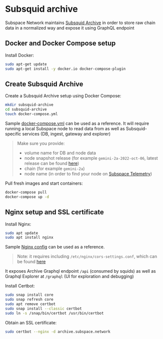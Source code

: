 # Subsquid archive

Subspace Network maintains [Subsquid Archive](https://docs.subsquid.io/archives/) in order to store raw chain data in a normalized way and expose it using GraphQL endpoint

## Docker and Docker Compose setup
Install Docker:

```bash
sudo apt-get update
sudo apt-get install -y docker.io docker-compose-plugin
```

## Create Subsquid Archive
Create a Subsquid Archive setup using Docker Compose:
```bash
mkdir subsquid-archive
cd subsquid-archive
touch docker-compose.yml
```

Sample [docker-compose.yml](docker-compose.yml) can be used as a reference. It will require running a local Subspace node to read data from as well as Subsquid-specific services (DB, ingest, gateway and explorer)

> Make sure you provide: 
> - volume name for DB and node data
> - node snapshot release (for example `gemini-2a-2022-oct-06`, latest release can be found [here](https://github.com/subspace/subspace/pkgs/container/node))
> - chain (for example `gemini-2a`)
> - node name (in order to find your node on [Subspace Telemetry](https://telemetry.subspace.network/))

Pull fresh images and start containers:
```bash
docker-compose pull
docker-compose up -d
```

## Nginx setup and SSL certificate
Install Nginx:
```bash
sudo apt update
sudo apt install nginx
```

Sample [Nginx config](archive.subspace.network) can be used as a reference.
> Note: it requires including `/etc/nginx/cors-settings.conf`, which can be found [here](cors-settings.conf)

It exposes Archive Graphql endpoint `/api` (consumed by squids) as well as Graphql Explorer at `/graphql` (UI for exploration and debugging)

Install Certbot:
```bash
sudo snap install core
sudo snap refresh core
sudo apt remove certbot
sudo snap install --classic certbot
sudo ln -s /snap/bin/certbot /usr/bin/certbot
```

Obtain an SSL certificate:
```bash
sudo certbot --nginx -d archive.subspace.network
```
